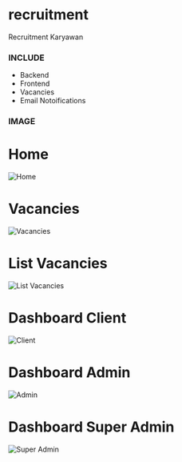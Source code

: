 # recruitment
 Recruitment Karyawan

### INCLUDE ###
- Backend
- Frontend
- Vacancies
- Email Notoifications


### IMAGE ###

# Home #
![Home](https://lh3.googleusercontent.com/xfqJqIVv0N9Hkfxn9LZS5yckwzUHpherlqmimSzjgPzzSVa-iRoQbKoYx9uAZ-uZoqSPGrlQb-v1vjZlz10n1L-7JvM-6ys5bozKd8mEzP_qkHKi3GNZ6PxhwVucc6LOqgEdHQ0dxiCnqvBsaFUTXdqXinxyxWRZgeGGzRstgQOBRMSM3KLvvM0dVWg2unAHvW68Oxo9s0Fm4dl9y1TyxwNp_jK1ZzFS90jvscm-aoNsejJ9nUKz2er-rwWZGl2dBTNq8-lwiPL9XiRxJfQf76pLdRxG6Umz1LXX4ToTXYP4RuVxG90qoR0OBOVo0d6cmZ_FEIpARQA0OXk70lgwG89ArBxvO2E2J90ZjzvcDRoF_tNB2mYWCBvtj2dxPuDq8aCaJJIPX4NQpfxQ-xtU71W7JaamINIfRXOqjiyQ4vN4EoF84gQr-Ud1mbSHvf3k81WsvI2uuaGxdEEu6ZnGLNlcTcJQJWy2Y4aZjvuLdurDAQRVEiHmyIo1Y0rfJt7CXQGVR04AIIiGmyitLvbAdomSVQBx11I6QCckRDchoj9hOhz__7RHUFNsodu9ZXY5aquJ-EXQHrdBYA22QcdsDEWPcf0mA3YKfVECWzpUCPuDVto5eDoTc4gGBWAxmalOfHeugtofDi_8zA0P81mjADNOE-fqlE9kqI6054TJAete7f_YbGvmM97z7GvEow=w1338-h533-no?authuser=0)

# Vacancies #
![Vacancies](https://lh3.googleusercontent.com/04jGRZRV1GC9WBu1JFRsgrQNE6cQf5Dfi8N5GpNRcVI6BYKsS2eQAgKr4PDX-6sYzpgzZZLEczE8q52Nowu0zi-_xTmPEG7sACztBO9EQnTgx1caJoM5AwN5zR8egEI-OpAhLqc9TFGPs-S0cRUDWz5v5naq9K9NbXB_EFU2F9FcfYmQ2q6mGgjdr6ROE5x70eH7LREBS6JsSATjxp0N9COIBEQdwm_nA4icJXIJX8MS4uIGtoJ-OXc_gcZTQ3WF8iBM_z9qFdpA3mjpqvVgsk0GyyDKykREtFfLj2Ub2BpLl3QW6sre049jBjrRbwg3af93Pson70O7T5KGLNH9ifBzTNnDCnplhrrTRnXd9Mzj8CDsgXsWe8Mp88OilzPIaoHRrh2phagar53aTq_dVvEuThhyu4ZU1tFJrlzLWuLo-MUmtVOKMSH8mSt7KAvvhT3v6PLfrK0EGoQ3rW_IWY5Xc8n3qZOqLfAUbkenzn_Bg4Fdo2t35bUk5O54BSYa0bI9YtCKR517gcEq6DpHHmroGBEvHJDTmr9MoKOyTioBMsZOOZhLRH-n_6zuvW2ixPZHKeCUvN2CrU_4oZzR5NpDpe6YBjOg6EsDeYUh50VR_mCOVUiPGpF2Hd1AYlnMM-v2e33o9NxP8PbZzybL5TgdKcaCM52bpgzvyK9o1TwcWoIcNbROSM9kM8MDPQ=w1340-h573-no?authuser=0)

# List Vacancies #
![List Vacancies](https://lh3.googleusercontent.com/NSVCenWeHezByrmMFydwiO14CAlt2M9-k0UXA0UDb8rukzldLo2CJnWues12P23rtc8RsfudtsUH9gLJxVcOaBBuxdn1gRz3sJh93lcVgsf0ZLByE9Fhc2I4lhnR9mgH8xiv4sZXwLET6arblLwL8aKdtGKKslc7GG0uX1NW9tLm7dW1YOURhh7GF2hZwoAC2SR9wy7t_mKUHzYdJFHEVoxod2JEPD3Xmm9q95liXyvW4NbETfuCLBVaJJzZ-HXE9KA58i7pdNosaBuP1s6QNMQ2iiI7H39A2woqNuUM7ltrzkOympVWB-AjA-uSrFwtIRjy7UtS7SYVbbHWCbeYN7EWcfcG8_q3wotAyB8yDziLjk0hMqcN4goHIJ6EFyqMAzT5njtZ0wgXPQfRGzMQR_Bk4mF6IpbLP_Ly-BqN2XtQvLKv_Mt0UrVuROSXGCGbjr-WoNMIj6Wl56RXquTvYhHBZeFe03Bg-mYtp2cIM4tsbEO1-yhfbF7YdkngoLAuv2C-N4eK1GcoyyTVfs-7jQfo1n8G6TpCYdUWSVDKaGrg8lGIAJhfXDj9976Fms_8hDnfn5K5yyiGxpm9aPpzxiQK9AnqkcmzVOpLBh9ueVVerGsh5lR-2RCDTLOksYROhYqHU5S24Q9lc2TrmsKGWu8V6M2V6CXnvQal2zrnGvuJ3Y8TaeXQqL4VUEdT7w=w861-h508-no?authuser=0)

# Dashboard Client #
![Client](https://lh3.googleusercontent.com/jeWPCwAMOmRdA0FXgHvu3caiTI-RudNtj8vM8fWnLtA-5H5HyXgfRrosuawUjir3rcmi47YXPagA2I6RUWeq7vObLoZaACcX3LwghoSAC6QgIlrUpR-Es4ZR9FKUYE8Eg1wy-NlTgvhVHHPRHeBC-IMBAHo44S9VJFQTGBhx0xMvv52tYhJ9T4F6IGPF2HFOWsOMW88vMQe2X11UpKLOhNO86a063sq_LrUnQHgbj3pbs0Prk1KwTdx6OdJsp3Q7HZ93a-odVdMn-62pa6gNkuKrhwTIofPiAxFTN-RoPPTGaleMd9n-Uqj08c_939_GcPWRuinycSiieQcEEaQnr8rrkpeMNieB291lY2PCyUoOt_Wwqk_sYA25vIK95jVy5BpIdxaftoVpMmxx87LjluOM_GRfJqnQqK5evHQ7TGzKZqs-oHiQ4sQhPGYpZ3yCIK6VWbM0-Pr4QdUA6LJfBNN5RDFF4uZ5GjyhoWj8EfTYH-ntSavy0kO5DnDbOr8OfUOdjvXBDHK71GvF89jKS-btTtZ3eBQSUPFJPstUnFbE3-G29hhqV23viDvVnYvJY8bBVOaymMXCQuHDd4SAbLJ-b-lZhHMeKUNcmENjMAqtl8YUWm5AB6Jxk57WZfutyf0NhYZX2_OrENo9F7R7trILA1WHNmsLXMan2TV00mHWC_zI2i7Jfb7btdcA_g=w1287-h423-no?authuser=0)

# Dashboard Admin #
![Admin](https://lh3.googleusercontent.com/d6jDraZ36GWq8eEVOp2G-8B5KrLQ_mDZ1TiEpxXunI5FamPj1MoFn0a3XVLQvCofGzuNsTY1edUQglBZI8eu7mbteS5WOPyYHGdGMH_rItTkdH2tebAc5WLQ-TBFVDci2a0GhLSmpLGjuyNJKa2mTtC5nToxd7wXtv1AYxnHOOXt_WAAx9Y2qB0YISg7KCGakfVqi1RWUHlCU7bxGy5n6EA5GlfJEdHyp4RP6UUHypIXj8o2-FuogVEthBSVlfp49Qn42jrjqQvVDLM2_-tl2AS5sWS0eWmPTfr-mdbM6VkC9nZwknixxlLPCG7rUiaD31aVA1gHZ-kNXOFvQNseJVPxLZsLr2ffEtDLc8nKiR2EhgyANSj1oohKAeTWv6INKWLAFd6Irm-4LpuiZcDhQg6IsQTlStqQ1Cjwu3y2uzmcV3_OrPrdBK1YqLtN5OSHd4N7PbGoXOXuD9AFp9uXPNprBz1sVF1m4dCwFi3uia3SdCYQx8yrNuX4zTHepXYRH0jC_o0K9horW-3aRzzworVQGUobIkLMKan6gUSch4nYRy1nXWtkEvCXWMUva4vkOXxDg8g49O4rINOZ744EsWjBrTJzccksJ3WhrG-BbSxVbsNU5cOMiGlXbzXrSjmlRVQDRtVOpBCGpEs5AAnnir3w2fGc7_hEJMBd-td6rVvLStMo_2jRTHzG_wR1-w=w1326-h536-no?authuser=0)

# Dashboard Super Admin #
![Super Admin](https://lh3.googleusercontent.com/zOgN4jR7sbgQC0sRKTtNb3BcEwlsOYuvVsektz4r6WVsB3nwDMUKJRfpy1USq4r7aXD7NW1f2Xm1BblruNlktXdhWJaPRSqsS2hrSaMDbVDSQCx3NndvDngjHgwNvfJ7zUtVellPCcJAjzOGeMFmG2KFKqxCGIxBsWrzWyPO8LT_jDnMf4HS0cF8A10nxJosnWB0qD-ZGGx37lrQFCayTzP-wkMvfZjqR7qDsk1F64eZdpCesVy5LM_JRKKVQ9qXzhOauh3v1byHiNX1Vsqe3BxYBIObx3a8OJ9FVoohQIJBXljpkmBHEcsn2xbKt8RKPudc19fIWKtkxFFIkpSGxB4NTMYB44A3vi4sI3rSKvq8BtN52AoyLGOhxNxndROIUbJB2FcrZeNp42FctDsHfO7kQgiASSdZkymNWQ_yzNS5get4LqDaielocY4sNRSmrvcbRHqfKHEiSMJGqLklgavGouGdUFCquVMId4m6TPs0orZ4OFIMQPisx7Xe5B3GUSdKYFkqwiIZ4Ks1zKKaiZFKujbJdpEzSCJeHEpZUttxPLUNbVm2aEZ--1PaEvnktLvQktt0BzBZTjbj8CaMYkpdoQ2j_CgBrMUlyr0kGl9jRavOz_QaRgVoTwjx2O4EYJ2bIQrcIrhf0m2pDcHJFpg5eGld1o0BnMpym6Yqpiq33cNyCyMJKhT0yrYgzA=w1236-h462-no?authuser=0)
